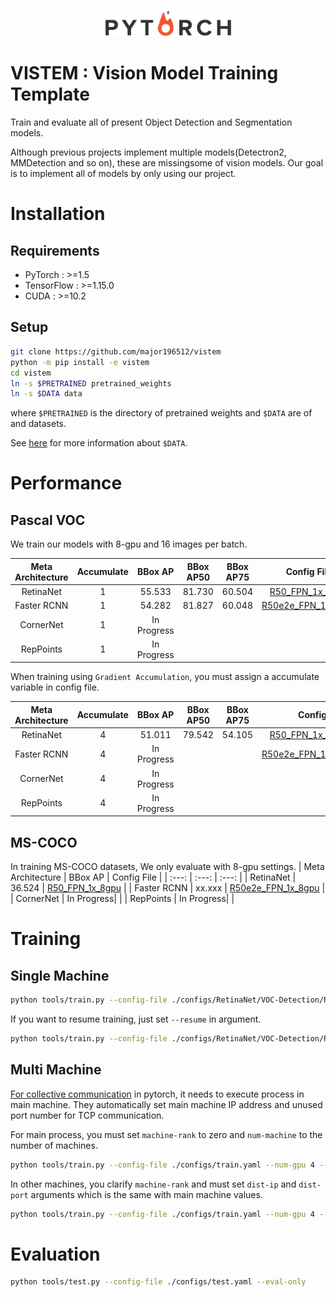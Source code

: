 <p align="center"><img width="40%" src="./img/pytorch.png"></p>

# VISTEM : Vision Model Training Template
Train and evaluate all of present Object Detection and Segmentation models. 

Although previous projects implement multiple models(Detectron2, MMDetection and so on), these are missingsome of vision models.  Our goal is to implement all of models by only using our project.

# Installation
## Requirements
- PyTorch : >=1.5
- TensorFlow : >=1.15.0
- CUDA : >=10.2

## Setup
```bash
git clone https://github.com/major196512/vistem
python -m pip install -e vistem
cd vistem
ln -s $PRETRAINED pretrained_weights
ln -s $DATA data
```
where `$PRETRAINED` is the directory of pretrained weights and `$DATA` are of and datasets.

See [here](./vistem/loader/data) for more information about `$DATA`.

# Performance

## Pascal VOC
We train our models with 8-gpu and 16 images per batch.

| Meta Architecture | Accumulate| BBox AP   | BBox AP50 | BBox AP75 | Config File   |
| :---:             | :---:     | :---:     | :---:     | :---:     | :---:         |
| RetinaNet         | 1         | 55.533    | 81.730    | 60.504    | [R50_FPN_1x_8gpu](./configs/RetinaNet/VOC-Detection/R50_FPN_1x_8gpu.yaml) |
| Faster RCNN       | 1         | 54.282    | 81.827    | 60.048    | [R50e2e_FPN_1x_8gpu](./configs/FasterRCNN/VOC-Detection/R50e2e_FPN_1x_8gpu.yaml) |
| CornerNet         | 1         | In Progress|          | | |
| RepPoints         | 1         | In Progress|          | | |

When training using `Gradient Accumulation`, you must assign a accumulate variable in config file.

| Meta Architecture | Accumulate| BBox AP   | BBox AP50 | BBox AP75 | Config File   |
| :---:             | :---:     | :---:     | :---:     | :---:     | :---:         |
| RetinaNet         | 4         | 51.011    | 79.542    | 54.105    | [R50_FPN_1x_2gpu_4acc](./configs/RetinaNet/VOC-Detection/R50_FPN_1x_2gpu_4acc.yaml) |
| Faster RCNN       | 4         | In Progress    | | | [R50e2e_FPN_1x_2gpu_4acc](./configs/FasterRCNN/VOC-Detection/R50e2e_FPN_1x_2gpu_4acc.yaml) |
| CornerNet         | 4         |In Progress|          | | |
| RepPoints         | 4         | In Progress|          | | |

## MS-COCO
In training MS-COCO datasets, We only evaluate with 8-gpu settings.
| Meta Architecture | BBox AP   | Config File   |
| :---:             | :---:     | :---:         |
| RetinaNet         | 36.524    | [R50_FPN_1x_8gpu](./configs/RetinaNet/COCO-Detection/R50_FPN_1x_8gpu.yaml) |
| Faster RCNN       | xx.xxx    | [R50e2e_FPN_1x_8gpu](./configs/FasterRCNN/COCO-Detection/R50e2e_FPN_1x_8gpu.yaml) |
| CornerNet         | In Progress|          |
| RepPoints         | In Progress|          |

# Training
## Single Machine
```bash
python tools/train.py --config-file ./configs/RetinaNet/VOC-Detection/R50_FPN_1x_8gpu.yaml --num-gpu 8
```

If you want to resume training, just set `--resume` in argument.
```bash
python tools/train.py --config-file ./configs/RetinaNet/VOC-Detection/R50_FPN_1x_8gpu.yaml --num-gpu 8 --resume
```

## Multi Machine
[For collective communication](https://pytorch.org/tutorials/intermediate/dist_tuto.html#collective-communication) in pytorch, it needs to execute process in main machine.
They automatically set main machine IP address and unused port number for TCP communication.

For main process, you must set `machine-rank` to zero and `num-machine` to the number of machines.
```bash
python tools/train.py --config-file ./configs/train.yaml --num-gpu 4 --num-machine 2 --machine-rank 0
```

In other machines, you clarify `machine-rank` and must set `dist-ip` and `dist-port` arguments which is the same with main machine values.
```bash
python tools/train.py --config-file ./configs/train.yaml --num-gpu 4 --dist-ip xxx.xxx.xxx.xxx dist-port xxxx --num-machine 2 --machine-rank 1
```

# Evaluation
```bash
python tools/test.py --config-file ./configs/test.yaml --eval-only
```